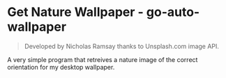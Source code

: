 # Get Nature Wallpaper - go-auto-wallpaper
> Developed by Nicholas Ramsay thanks to Unsplash.com image API.

A very simple program that retreives a nature image of the correct orientation for my desktop wallpaper.